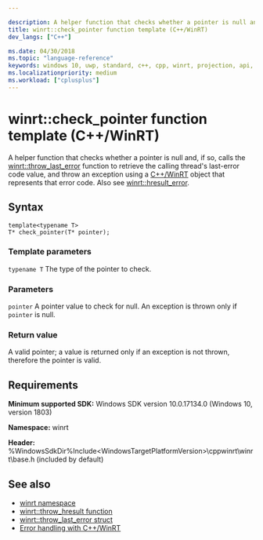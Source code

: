 ```yaml
---

description: A helper function that checks whether a pointer is null and, if so, retrieves the calling thread's last-error code value, and throws an exception using a C++/WinRT object that represents that error code.
title: winrt::check_pointer function template (C++/WinRT)
dev_langs: ["C++"]

ms.date: 04/30/2018
ms.topic: "language-reference"
keywords: windows 10, uwp, standard, c++, cpp, winrt, projection, api, reference, check, throw, exception, pointer, HRESULT, error, code
ms.localizationpriority: medium
ms.workload: ["cplusplus"]
---
```


# winrt::check_pointer function template (C++/WinRT)
A helper function that checks whether a pointer is null and, if so, calls the [winrt::throw_last_error](throw-last-error.md) function to retrieve the calling thread's last-error code value, and throw an exception using a [C++/WinRT](/windows/uwp/cpp-and-winrt-apis/intro-to-using-cpp-with-winrt) object that represents that error code. Also see [winrt::hresult_error](hresult-error.md).

## Syntax
```cppwinrt
template<typename T>
T* check_pointer(T* pointer);
```

### Template parameters
`typename T`
The type of the pointer to check.

### Parameters
`pointer`
A pointer value to check for null. An exception is thrown only if `pointer` is null.

### Return value
A valid pointer; a value is returned only if an exception is not thrown, therefore the pointer is valid.

## Requirements
**Minimum supported SDK:** Windows SDK version 10.0.17134.0 (Windows 10, version 1803)

**Namespace:** winrt

**Header:** %WindowsSdkDir%Include\<WindowsTargetPlatformVersion>\cppwinrt\winrt\base.h (included by default)

## See also 
* [winrt namespace](../winrt.md)
* [winrt::throw_hresult function](throw-hresult.md)
* [winrt::throw_last_error struct](throw-last-error.md)
* [Error handling with C++/WinRT](/windows/uwp/cpp-and-winrt-apis/error-handling)

